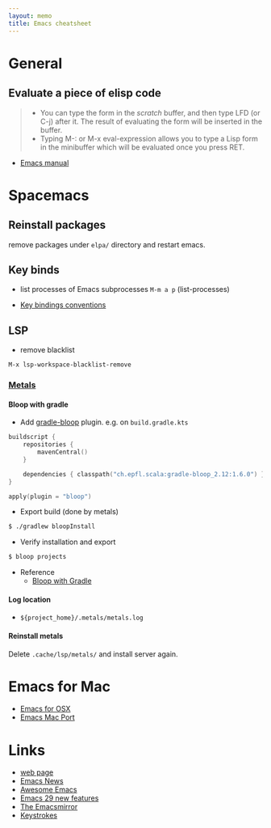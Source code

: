 ```yaml
---
layout: memo
title: Emacs cheatsheet
---
```


# General
## Evaluate a piece of elisp code
> - You can type the form in the *scratch* buffer, and then type LFD (or C-j) after it. The result of evaluating the form will be inserted in the buffer.
> - Typing M-: or M-x eval-expression allows you to type a Lisp form in the minibuffer which will be evaluated once you press RET.

- [Emacs manual](https://www.gnu.org/software/emacs/manual/html_node/efaq/Evaluating-Emacs-Lisp-code.html)

# Spacemacs
## Reinstall packages
remove packages under `elpa/` directory and restart emacs.

## Key binds
- list processes of Emacs subprocesses `M-m a p` (list-processes)

- [Key bindings conventions](https://develop.spacemacs.org/doc/CONVENTIONS.html#key-bindings-conventions)

## LSP
- remove blacklist
```
M-x lsp-workspace-blacklist-remove
```

### [Metals](https://scalameta.org/metals/docs/editors/emacs/)
#### Bloop with gradle
- Add [gradle-bloop](https://github.com/scalacenter/gradle-bloop) plugin. e.g. on `build.gradle.kts`

```kotlin
buildscript {
    repositories {
        mavenCentral()
    }

    dependencies { classpath("ch.epfl.scala:gradle-bloop_2.12:1.6.0") }
}

apply(plugin = "bloop")
```

- Export build (done by metals)
```sh
$ ./gradlew bloopInstall
```

- Verify installation and export
```sh
$ bloop projects
```

- Reference
  - [Bloop with Gradle](https://scalacenter.github.io/bloop/docs/build-tools/gradle)

#### Log location
- `${project_home}/.metals/metals.log`

#### Reinstall metals
Delete `.cache/lsp/metals/` and install server again.

# Emacs for Mac
- [Emacs for OSX](https://emacsforosx.com/)
- [Emacs Mac Port](https://github.com/railwaycat/homebrew-emacsmacport)

# Links
- [web page](https://www.gnu.org/software/emacs/)
- [Emacs News](https://emba.gnu.org/emacs/emacs/-/blob/master/etc/NEWS)
- [Awesome Emacs](https://github.com/emacs-tw/awesome-emacs)
- [Emacs 29 new features](https://www.grugrut.net/posts/202211242303/)
- [The Emacsmirror](https://emacsmirror.net/)
- [Keystrokes](https://www.gnu.org/software/emacs/manual/html_node/gnus/Keystrokes.html)
